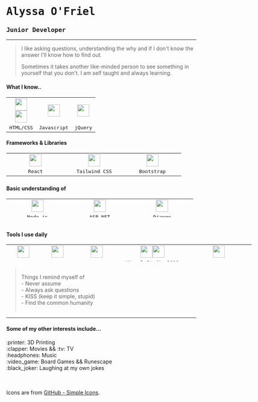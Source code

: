 <h1 align="left"><strong><tt>Alyssa O'Friel</tt></strong></h1>
<h3><tt>Junior Developer</tt></h3>
<hr />
<blockquote>
<p>I like asking questions, understanding the why and if I don't know the answer I'll know how to find out. </p>
<p>Sometimes it takes another like-minded person to see something in yourself that you don't. I am self taught and always learning.</p>
</blockquote>
<h4>What I know..</h4>
<table style="width: 458.2px;">
<tbody>
<tr>
<td style="width: 13px; text-align: center;" align="center"><img style="float: center;" src="https://cdn.jsdelivr.net/npm/simple-icons@v6/icons/css3.svg" width="32" height="32" /><img style="float: centre; display: block; margin-left: auto; margin-right: auto;" src="https://cdn.jsdelivr.net/npm/simple-icons@v6/icons/html5.svg" width="32" height="32" /></td>
<td style="width: 14px; text-align: center;" align="center"><img style="float: center;" src="https://unpkg.com/simple-icons@v6/icons/javascript.svg" width="32" height="32" /></td>
<td style="width: 41.2px; text-align: center;" align="center"><img style="float: center;" src="https://cdn.jsdelivr.net/npm/simple-icons@v6/icons/jquery.svg" width="32" height="32" /></td>
</tr>
<tr>
<td style="width: 13px; text-align: center;"><tt>HTML/CSS</tt></td>
<td style="width: 14px; text-align: center;"><tt>Javascript</tt></td>
<td style="width: 41.2px; text-align: center;"><tt>jQuery</tt></td>
</tr>
</tbody>
</table>
<h4>Frameworks & Libraries</h4>
<table style="height: 66px; width: 463.667px;">
<tbody>
<tr>
<td style="width: 149px; text-align: center;" align="center"><img src="https://cdn.jsdelivr.net/npm/simple-icons@v6/icons/react.svg" width="32" height="32" /></td>
<td style="width: 149px; text-align: center;" align="center"><img src="https://cdn.jsdelivr.net/npm/simple-icons@v6/icons/tailwindcss.svg" width="32" height="32" /></td>
<td style="width: 142.667px; text-align: center;" align="center"><img src="https://cdn.jsdelivr.net/npm/simple-icons@v6/icons/bootstrap.svg" width="32" height="32" /></td>
</tr>
<tr>
<td style="width: 149px; text-align: center;"><tt>React</tt></td>
<td style="width: 149px; text-align: center;">
<tt>Tailwind CSS</tt>
</td>
<td style="width: 142.667px; text-align: center;">
<tt>Bootstrap</tt>
</td>
</tr>
</tbody>
</table>
<h4>Basic understanding of</h4>
<table style="height: 49px;" width="470">
<tbody>
<tr>
<td style="width: 149.333px; text-align: center;" align="center"><img src="https://cdn.jsdelivr.net/npm/simple-icons@v6/icons/nodedotjs.svg" width="32" height="32" /></td>
<td style="width: 149.333px; text-align: center;" align="center"><img src="https://cdn.jsdelivr.net/npm/simple-icons@v6/icons/dotnet.svg" width="32" height="32" /></td>
<td style="width: 149.333px; text-align: center;" align="center"><img src="https://cdn.jsdelivr.net/npm/simple-icons@v6/icons/django.svg" width="32" height="32" /></td>
</tr>
<tr>
  <td style="width: 149.333px; text-align: center;"><tt>Node.js</tt></td>
  <td style="width: 149.333px; text-align: center;"><tt>ASP.NET</tt></td>
  <td style="width: 149.333px; text-align: center;"><tt>Django</tt></td>
</tr>
</tbody>
</table>
<h4><br />Tools I use daily</h4>
<table style="height: 45px; width: 650.75px;">
<tbody>
<tr>
<td style="width: 116px; text-align: center;" align="center"><img src="https://cdn.jsdelivr.net/npm/simple-icons@v6/icons/git.svg" width="32" height="32" /></td>
<td style="width: 116px; text-align: center;" align="center"><img src="https://cdn.jsdelivr.net/npm/simple-icons@v6/icons/npm.svg" width="32" height="32" /></td>
<td style="width: 116px; text-align: center;" align="center"><img src="https://cdn.jsdelivr.net/npm/simple-icons@v6/icons/windowsterminal.svg" width="32" height="32" /></td>
<td style="width: 273.75px; text-align: center;" align="center"><img src="https://cdn.jsdelivr.net/npm/simple-icons@v6/icons/visualstudio.svg" width="32" height="32" /><img src="https://cdn.jsdelivr.net/npm/simple-icons@v6/icons/visualstudiocode.svg" width="32" height="32" /></td>
<td style="width: 273.75px; text-align: center;" align="center"><img src="https://cdn.jsdelivr.net/npm/simple-icons@v6/icons/adobe.svg" width="32" height="32" /></td>
</tr>
<tr>
  <td style="width: 116px; text-align: center;"><tt>GIT</tt></td>
  <td style="width: 116px; text-align: center;"><tt>NPM</tt></td>
  <td style="width: 116px; text-align: center;"><tt>CommandLine</tt></td>
  <td style="width: 273.75px; text-align: center;"><tt>Visual Studio 2019 && VS Code</tt></td>
  <td style="width: 273.75px; text-align: center;"><tt>Adobe Suite</tt></td>
</tr>
</tbody>
</table>
<blockquote><p><br />Things I remind myself of <br />- Never assume<br />- Always ask questions<br />- KISS (keep it simple, stupid)<br />- Find the common humanity <br /><br /> </p></blockquote>


<hr>
<h4>Some of my other interests include...</h4>
:printer: 3D Printing<br>
 :clapper: Movies && :tv: TV<br>
:headphones: Music<br>
  :video_game: Board Games && Runescape<br>
  :black_joker: Laughing at my own jokes

<br><br>
Icons are from [GitHub - Simple Icons](https://github.com/simple-icons/simple-icons#cdn-usage).
